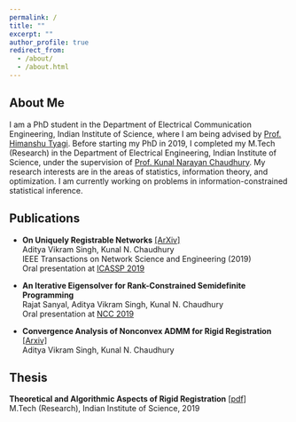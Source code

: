 ```yaml
---
permalink: /
title: ""
excerpt: ""
author_profile: true
redirect_from: 
  - /about/
  - /about.html
---
```


## About Me
I am a PhD student in the Department of Electrical Communication Engineering, Indian Institute of Science, where I am being advised by [Prof. Himanshu Tyagi](https://ece.iisc.ac.in/~htyagi/). Before starting my PhD in 2019, I completed my M.Tech (Research) in the Department of Electrical Engineering, Indian Institute of Science, under the supervision of [Prof. Kunal Narayan Chaudhury](https://sites.google.com/site/kunalnchaudhury/). My research interests are in the areas of statistics, information theory, and optimization. I am currently working on problems in information-constrained statistical inference.

## Publications
- **On Uniquely Registrable Networks** [[ArXiv]](https://arxiv.org/abs/1906.09714)  
Aditya Vikram Singh, Kunal N. Chaudhury  
IEEE Transactions on Network Science and Engineering (2019)  
Oral presentation at [ICASSP 2019](https://ieeexplore.ieee.org/document/8682680)  

- **An Iterative Eigensolver for Rank-Constrained Semidefinite Programming**  
Rajat Sanyal, Aditya Vikram Singh, Kunal N. Chaudhury  
Oral presentation at [NCC 2019](https://ieeexplore.ieee.org/document/8732206)  

- **Convergence Analysis of Nonconvex ADMM for Rigid Registration** [[Arxiv]](https://arxiv.org/abs/1907.07729)  
Aditya Vikram Singh, Kunal N. Chaudhury  

## Thesis  
**Theoretical and Algorithmic Aspects of Rigid Registration** [[pdf]](/files/thesis_mtech.pdf)  
M.Tech (Research), Indian Institute of Science, 2019
